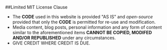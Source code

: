 ##Limited MIT License Clause

- The **CODE** used in this website is provided "AS IS" and *open-source* provided that only the **CODE** is permitted for re-use and modification.
- Media content, blog posts, personal information and any form of content similar to the aforementioned items **CANNOT BE COPIED, MODIFED AND/OR REPUBLISHED** under any circumstances.
- GIVE CREDIT WHERE CREDIT IS DUE.
